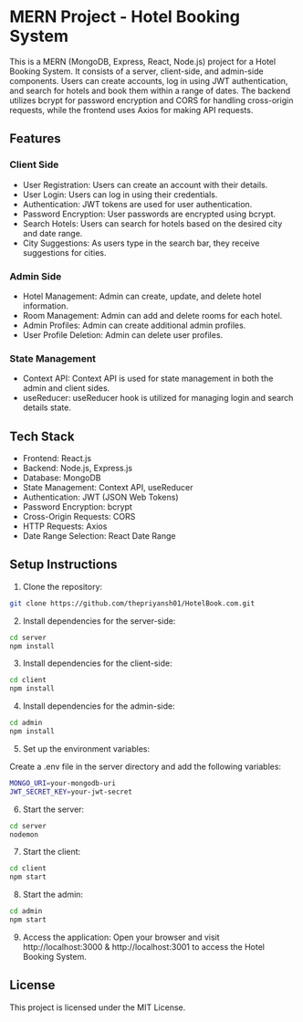 # MERN Project - Hotel Booking System

This is a MERN (MongoDB, Express, React, Node.js) project for a Hotel Booking System. It consists of a server, client-side, and admin-side components. Users can create accounts, log in using JWT authentication, and search for hotels and book them within a range of dates. The backend utilizes bcrypt for password encryption and CORS for handling cross-origin requests, while the frontend uses Axios for making API requests.

## Features

### Client Side

- User Registration: Users can create an account with their details.
- User Login: Users can log in using their credentials.
- Authentication: JWT tokens are used for user authentication.
- Password Encryption: User passwords are encrypted using bcrypt.
- Search Hotels: Users can search for hotels based on the desired city and date range.
- City Suggestions: As users type in the search bar, they receive suggestions for cities.

### Admin Side

- Hotel Management: Admin can create, update, and delete hotel information.
- Room Management: Admin can add and delete rooms for each hotel.
- Admin Profiles: Admin can create additional admin profiles.
- User Profile Deletion: Admin can delete user profiles.

### State Management

- Context API: Context API is used for state management in both the admin and client sides.
- useReducer: useReducer hook is utilized for managing login and search details state.

## Tech Stack

- Frontend: React.js
- Backend: Node.js, Express.js
- Database: MongoDB
- State Management: Context API, useReducer
- Authentication: JWT (JSON Web Tokens)
- Password Encryption: bcrypt
- Cross-Origin Requests: CORS
- HTTP Requests: Axios
- Date Range Selection: React Date Range

## Setup Instructions

1. Clone the repository:

```bash
git clone https://github.com/thepriyansh01/HotelBook.com.git
```

2. Install dependencies for the server-side:

```bash
cd server
npm install
```

3. Install dependencies for the client-side:

```bash
cd client
npm install
```

4. Install dependencies for the admin-side:

```bash
cd admin
npm install
```

5. Set up the environment variables:

Create a .env file in the server directory and add the following variables:

```bash
MONGO_URI=your-mongodb-uri
JWT_SECRET_KEY=your-jwt-secret
```

6. Start the server:

```bash
cd server
nodemon
```

7. Start the client:

```bash
cd client
npm start
```

8. Start the admin:

```bash
cd admin
npm start
```

9. Access the application:
   Open your browser and visit http://localhost:3000 & http://localhost:3001 to access the Hotel Booking System.

## License

This project is licensed under the MIT License.
